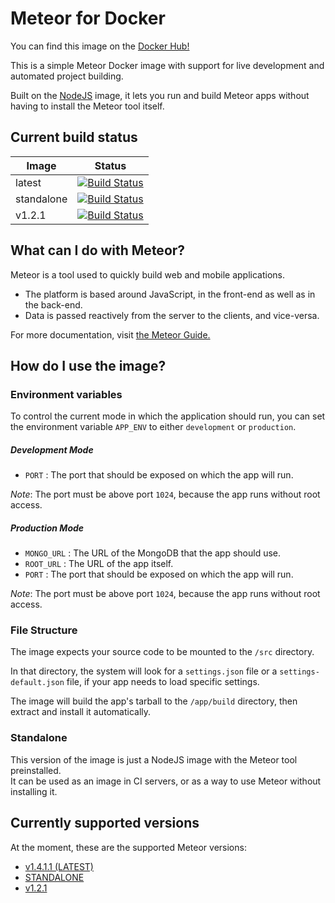 Meteor for Docker
=================

You can find this image on the [Docker Hub!](https://hub.docker.com/r/larsvh/meteor/)

This is a simple Meteor Docker image with support for live development and automated project building.

Built on the [NodeJS](https://hub.docker.com/_/node/) image, it lets you run and build Meteor apps without having to install the Meteor tool itself.

## Current build status

|Image      |Status   |
|---        |---      |
|latest     |[![Build Status](https://travis-ci.org/larsvanherk/docker-meteor.svg?branch=master)](https://travis-ci.org/larsvanherk/docker-meteor)    |
|standalone |[![Build Status](https://travis-ci.org/larsvanherk/docker-meteor.svg?branch=standalone)](https://travis-ci.org/larsvanherk/docker-meteor)|
|v1.2.1     |[![Build Status](https://travis-ci.org/larsvanherk/docker-meteor.svg?branch=v1.2.1)](https://travis-ci.org/larsvanherk/docker-meteor)    |


## What can I do with Meteor?

Meteor is a tool used to quickly build web and mobile applications.

* The platform is based around JavaScript, in the front-end as well as in the back-end.  
* Data is passed reactively from the server to the clients, and vice-versa.

For more documentation, visit [the Meteor Guide.](https://guide.meteor.com/)

## How do I use the image?

### Environment variables

To control the current mode in which the application should run, you can set the
environment variable `APP_ENV` to either `development` or `production`.

##### Development Mode

* `PORT` : The port that should be exposed on which the app will run.

*Note*: The port must be above port `1024`, because the app runs without root access.

##### Production Mode

* `MONGO_URL` : The URL of the MongoDB that the app should use.
* `ROOT_URL` : The URL of the app itself.
* `PORT` : The port that should be exposed on which the app will run.

*Note*: The port must be above port `1024`, because the app runs without root access.

### File Structure

The image expects your source code to be mounted to the `/src` directory.  

In that directory, the system will look for a `settings.json` file or a `settings-default.json`
file, if your app needs to load specific settings.

The image will build the app's tarball to the `/app/build` directory, then extract and install it
automatically.

### Standalone

This version of the image is just a NodeJS image with the Meteor tool preinstalled.  
It can be used as an image in CI servers, or as a way to use Meteor without installing it.

## Currently supported versions

At the moment, these are the supported Meteor versions:

* [v1.4.1.1 (LATEST)](https://github.com/larsvanherk/docker-meteor/tree/master)
* [STANDALONE](https://github.com/larsvanherk/docker-meteor/tree/standalone)
* [v1.2.1](https://github.com/larsvanherk/docker-meteor/tree/v1.2.1)

